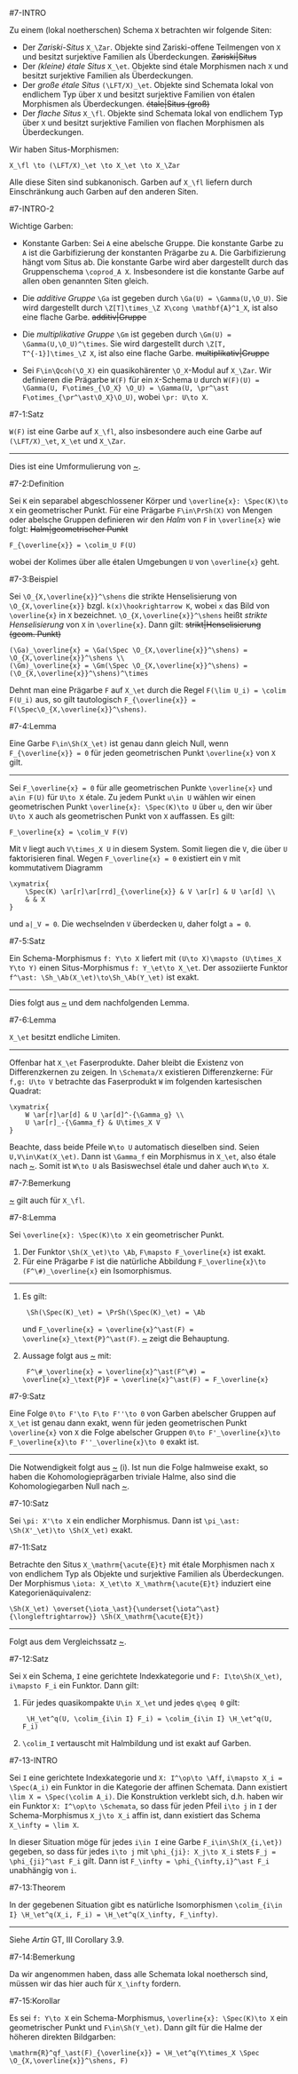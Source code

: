 #7-INTRO

Zu einem (lokal noetherschen) Schema `X` betrachten wir folgende Siten:

* Der *Zariski-Situs* `X_\Zar`. Objekte sind Zariski-offene Teilmengen von `X` und besitzt surjektive Familien als Überdeckungen. ~~Zariski|Situs~~
* Der *(kleine) étale Situs* `X_\et`. Objekte sind étale Morphismen nach `X` und besitzt surjektive Familien als Überdeckungen.
* Der *große étale Situs* `(\LFT/X)_\et`. Objekte sind Schemata lokal von endlichem Typ über `X` und besitzt surjektive Familien von étalen Morphismen als Überdeckungen. ~~étale|Situs (groß)~~
* Der *flache Situs* `X_\fl`. Objekte sind Schemata lokal von endlichem Typ über `X` und besitzt surjektive Familien von flachen Morphismen als Überdeckungen.

Wir haben Situs-Morphismen:

    X_\fl \to (\LFT/X)_\et \to X_\et \to X_\Zar

Alle diese Siten sind subkanonisch. Garben auf `X_\fl` liefern durch Einschränkung auch Garben auf den anderen Siten.

#7-INTRO-2

Wichtige Garben:

* Konstante Garben: Sei `A` eine abelsche Gruppe. Die konstante Garbe zu `A` ist die Garbifizierung der konstanten Prägarbe zu `A`. Die Garbifizierung hängt vom Situs ab. Die konstante Garbe wird aber dargestellt durch das Gruppenschema `\coprod_A X`. Insbesondere ist die konstante Garbe auf allen oben genannten Siten gleich.

* Die *additive Gruppe* `\Ga` ist gegeben durch `\Ga(U) = \Gamma(U,\O_U)`. Sie wird dargestellt durch `\Z[T]\times_\Z X\cong \mathbf{A}^1_X`, ist also eine flache Garbe. ~~additiv|Gruppe~~

* Die *multiplikative Gruppe* `\Gm` ist gegeben durch `\Gm(U) = \Gamma(U,\O_U)^\times`. Sie wird dargestellt durch `\Z[T, T^{-1}]\times_\Z X`, ist also eine flache Garbe. ~~multiplikativ|Gruppe~~

* Sei `F\in\Qcoh(\O_X)` ein quasikohärenter `\O_X`-Modul auf `X_\Zar`. Wir definieren die Prägarbe `W(F)` für ein `X`-Schema `U` durch `W(F)(U) = \Gamma(U, F\otimes_{\O_X} \O_U) = \Gamma(U, \pr^\ast F\otimes_{\pr^\ast\O_X}\O_U)`, wobei `\pr: U\to X`.

#7-1:Satz

`W(F)` ist eine Garbe auf `X_\fl`, also insbesondere auch eine Garbe auf `(\LFT/X)_\et`, `X_\et` und `X_\Zar`.

---

Dies ist eine Umformulierung von [~](#5-26).

#7-2:Definition

Sei `K` ein separabel abgeschlossener Körper und `\overline{x}: \Spec(K)\to X` ein geometrischer Punkt. Für eine Prägarbe `F\in\PrSh(X)` von Mengen oder abelsche Gruppen definieren wir den *Halm* von `F` in `\overline{x}` wie folgt: ~~Halm|geometrischer Punkt~~

    F_{\overline{x}} = \colim_U F(U)

wobei der Kolimes über alle étalen Umgebungen `U` von `\overline{x}` geht.

#7-3:Beispiel

Sei `\O_{X,\overline{x}}^\shens` die strikte Henselisierung von `\O_{X,\overline{x}}` bzgl. `k(x)\hookrightarrow K`, wobei `x` das Bild von `\overline{x}` in `X` bezeichnet. `\O_{X,\overline{x}}^\shens` heißt *strikte Henselisierung* von `X` in `\overline{x}`. Dann gilt: ~~strikt|Henselisierung (geom. Punkt)~~

    (\Ga)_\overline{x} = \Ga(\Spec \O_{X,\overline{x}}^\shens) = \O_{X,\overline{x}}^\shens \\
    (\Gm)_\overline{x} = \Gm(\Spec \O_{X,\overline{x}}^\shens) = (\O_{X,\overline{x}}^\shens)^\times

Dehnt man eine Prägarbe `F` auf `X_\et` durch die Regel `F(\lim U_i) = \colim F(U_i)` aus, so gilt tautologisch `F_{\overline{x}} = F(\Spec\O_{X,\overline{x}}^\shens)`.

#7-4:Lemma

Eine Garbe `F\in\Sh(X_\et)` ist genau dann gleich Null, wenn `F_{\overline{x}} = 0` für jeden geometrischen Punkt `\overline{x}` von `X` gilt.

---

Sei `F_\overline{x} = 0` für alle geometrischen Punkte `\overline{x}` und `a\in F(U)` für `U\to X` étale. Zu jedem Punkt `u\in U` wählen wir einen geometrischen Punkt `\overline{x}: \Spec(K)\to U` über `u`, den wir über `U\to X` auch als geometrischen Punkt von `X` auffassen. Es gilt:

    F_\overline{x} = \colim_V F(V)

Mit `V` liegt auch `V\times_X U` in diesem System. Somit liegen die `V`, die über `U` faktorisieren final. Wegen `F_\overline{x} = 0` existiert ein `V` mit kommutativem Diagramm

    \xymatrix{
        \Spec(K) \ar[r]\ar[rrd]_{\overline{x}} & V \ar[r] & U \ar[d] \\
        & & X
    }

und `a|_V = 0`. Die wechselnden `V` überdecken `U`, daher folgt `a = 0`.

#7-5:Satz

Ein Schema-Morphismus `f: Y\to X` liefert mit `(U\to X)\mapsto (U\times_X Y\to Y)` einen Situs-Morphismus `f: Y_\et\to X_\et`. Der assoziierte Funktor `f^\ast: \Sh_\Ab(X_\et)\to\Sh_\Ab(Y_\et)` ist exakt.

---

Dies folgt aus [~](#3-28) und dem nachfolgenden Lemma.

#7-6:Lemma

`X_\et` besitzt endliche Limiten.

---

Offenbar hat `X_\et` Faserprodukte. Daher bleibt die Existenz von Differenzkernen zu zeigen. In `\Schemata/X` existieren Differenzkerne: Für `f,g: U\to V` betrachte das Faserprodukt `W` im folgenden kartesischen Quadrat:

    \xymatrix{
        W \ar[r]\ar[d] & U \ar[d]^-{\Gamma_g} \\
        U \ar[r]_-{\Gamma_f} & U\times_X V
    }

Beachte, dass beide Pfeile `W\to U` automatisch dieselben sind. Seien `U,V\in\Kat(X_\et)`. Dann ist `\Gamma_f` ein Morphismus in `X_\et`, also étale nach [~](#6-12). Somit ist `W\to U` als Basiswechsel étale und daher auch `W\to X`.

#7-7:Bemerkung

[~](#7-5) gilt auch für `X_\fl`.

#7-8:Lemma

Sei `\overline{x}: \Spec(K)\to X` ein geometrischer Punkt.

1. Der Funktor `\Sh(X_\et)\to \Ab`, `F\mapsto F_\overline{x}` ist exakt.
2. Für eine Prägarbe `F` ist die natürliche Abbildung `F_\overline{x}\to (F^\#)_\overline{x}` ein Isomorphismus.

---

1. Es gilt:

        \Sh(\Spec(K)_\et) = \PrSh(\Spec(K)_\et) = \Ab

    und `F_\overline{x} = \overline{x}^\ast(F) = \overline{x}_\text{P}^\ast(F)`. [~](#7-5) zeigt die Behauptung.

2. Aussage folgt aus [~](#3-27) mit:

        F^\#_\overline{x} = \overline{x}^\ast(F^\#) = \overline{x}_\text{P}F = \overline{x}^\ast(F) = F_\overline{x}

#7-9:Satz

Eine Folge `0\to F'\to F\to F''\to 0` von Garben abelscher Gruppen auf `X_\et` ist genau dann exakt, wenn für jeden geometrischen Punkt `\overline{x}` von `X` die Folge abelscher Gruppen `0\to F'_\overline{x}\to F_\overline{x}\to F''_\overline{x}\to 0` exakt ist.

---

Die Notwendigkeit folgt aus [~](#7-8) (i). Ist nun die Folge halmweise exakt, so haben die Kohomologieprägarben triviale Halme, also sind die Kohomologiegarben Null nach [~](#7-4).

#7-10:Satz

Sei `\pi: X'\to X` ein endlicher Morphismus. Dann ist `\pi_\ast: \Sh(X'_\et)\to \Sh(X_\et)` exakt.

#7-11:Satz

Betrachte den Situs `X_\mathrm{\acute{E}t}` mit étale Morphismen nach `X` von endlichem Typ als Objekte und surjektive Familien als Überdeckungen. Der Morphismus `\iota: X_\et\to X_\mathrm{\acute{E}t}` induziert eine Kategorienäquivalenz:

    \Sh(X_\et) \overset{\iota_\ast}{\underset{\iota^\ast}{\longleftrightarrow}} \Sh(X_\mathrm{\acute{E}t})

---

Folgt aus dem Vergleichssatz [~](#4-24).

#7-12:Satz

Sei `X` ein Schema, `I` eine gerichtete Indexkategorie und `F: I\to\Sh(X_\et)`, `i\mapsto F_i` ein Funktor. Dann gilt:

1. Für jedes quasikompakte `U\in X_\et` und jedes `q\geq 0` gilt:

        \H_\et^q(U, \colim_{i\in I} F_i) = \colim_{i\in I} \H_\et^q(U, F_i)

2. `\colim_I` vertauscht mit Halmbildung und ist exakt auf Garben.

#7-13-INTRO

Sei `I` eine gerichtete Indexkategorie und `X: I^\op\to \Aff`, `i\mapsto X_i = \Spec(A_i)` ein Funktor in die Kategorie der affinen Schemata. Dann existiert `\lim X = \Spec(\colim A_i)`. Die Konstruktion verklebt sich, d.h. haben wir ein Funktor `X: I^\op\to \Schemata`, so dass für jeden Pfeil `i\to j` in `I` der Schema-Morphismus `X_j\to X_i` affin ist, dann existiert das Schema `X_\infty = \lim X`.

In dieser Situation möge für jedes `i\in I` eine Garbe `F_i\in\Sh(X_{i,\et})` gegeben, so dass für jedes `i\to j` mit `\phi_{ji}: X_j\to X_i` stets `F_j = \phi_{ji}^\ast F_i` gilt. Dann ist `F_\infty = \phi_{\infty,i}^\ast F_i` unabhängig von `i`.

#7-13:Theorem

In der gegebenen Situation gibt es natürliche Isomorphismen `\colim_{i\in I} \H_\et^q(X_i, F_i) = \H_\et^q(X_\infty, F_\infty)`.

---

Siehe *Artin* GT, III Corollary 3.9.

#7-14:Bemerkung

Da wir angenommen haben, dass alle Schemata lokal noethersch sind, müssen wir das hier auch für `X_\infty` fordern.

#7-15:Korollar

Es sei `f: Y\to X` ein Schema-Morphismus, `\overline{x}: \Spec(K)\to X` ein geometrischer Punkt und `F\in\Sh(Y_\et)`. Dann gilt für die Halme der höheren direkten Bildgarben:

    \mathrm{R}^qf_\ast(F)_{\overline{x}} = \H_\et^q(Y\times_X \Spec \O_{X,\overline{x}}^\shens, F)
